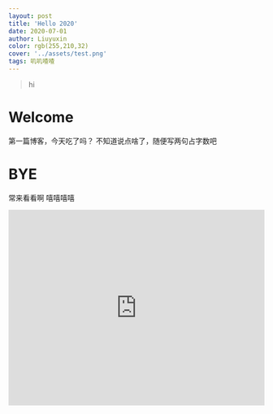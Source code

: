 ```yaml
---
layout: post
title: 'Hello 2020'
date: 2020-07-01
author: Liuyuxin
color: rgb(255,210,32)
cover: '../assets/test.png'
tags: 叽叽喳喳
---
```


> hi

# Welcome
第一篇博客，今天吃了吗？
不知道说点啥了，随便写两句占字数吧

# BYE
常来看看啊
嘻嘻嘻嘻

<iframe type="text/html" width="100%" height="385" src="http://www.youtube.com/embed/gfmjMWjn-Xg" frameborder="0"></iframe>
